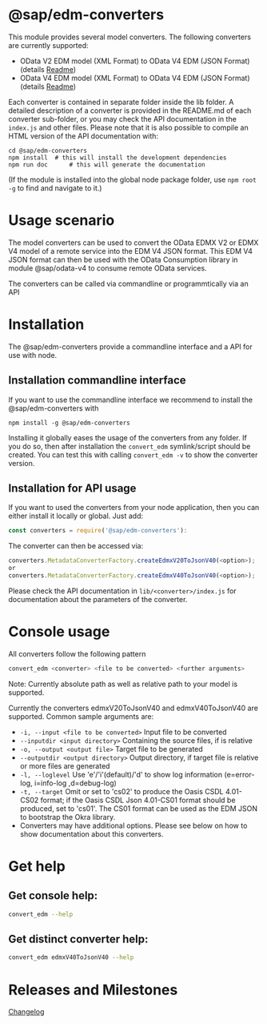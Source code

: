 @sap/edm-converters
===================

This module provides several model converters. The following converters are currently supported:

* OData V2 EDM model (XML Format) to OData V4 EDM (JSON Format)
(details [Readme](./lib/edmxV20ToJsonV40/README.md))
* OData V4 EDM model (XML Format) to OData V4 EDM (JSON Format)
(details [Readme](./lib/edmxV40ToJsonV40/README.md))

Each converter is contained in separate folder inside the lib folder.
A detailed description of a converter is provided in the README.md
of each converter sub-folder, or you may check the API documentation
in the `index.js` and other files. Please note that it is also possible
to compile an HTML version of the API documentation with:

```
cd @sap/edm-converters
npm install  # this will install the development dependencies
npm run doc      # this will generate the documentation
```

(If the module is installed into the global node package folder,
use `npm root -g` to find and navigate to it.)

# Usage scenario

The model converters can be used to convert the OData EDMX V2 or EDMX V4 model of a remote service
into the EDM V4 JSON format. This EDM V4 JSON format can then be used with the OData Consumption library
in module @sap/odata-v4 to consume remote OData services.

The converters can be called via commandline or programmtically via an API

# Installation

The @sap/edm-converters provide a commandline interface and a API for use with node.

## Installation commandline interface

If you want to use the commandline interface we recommend to install the @sap/edm-converters with

```npm install -g @sap/edm-converters```

Installing it globally eases the usage of the converters from any folder.
If you do so, then after installation the ```convert_edm``` symlink/script should be created.
You can test this with calling ```convert_edm -v``` to show the converter version.

## Installation for API usage

If you want to used the converters from your node application, then you can either install it locally or global. Just add:
```js
const converters = require('@sap/edm-converters'):
```

The converter can then be accessed via:
```js
converters.MetadataConverterFactory.createEdmxV20ToJsonV40(<option>);
or
converters.MetadataConverterFactory.createEdmxV40ToJsonV40(<option>);
```

Please check the API documentation in
```lib/<converter>/index.js``` for documentation about the parameters of the converter.


# Console usage

All converters follow the following pattern

```sh
convert_edm <converter> <file to be converted> <further arguments>
```
Note: Currently absolute path as well as relative path to your model is supported.

Currently the converters edmxV20ToJsonV40 and edmxV40ToJsonV40 are supported.
Common sample arguments are:

* ```-i, --input <file to be converted>```
  Input file to be converted
* ```--inputdir <input directory>```
  Containing the source files, if <file> is relative
* ```-o, --output <output file>```
  Target file to be generated
* ```--outputdir <output directory>```
  Output directory, if target file is relative or more files are generated
* ```-l, --loglevel```
  Use 'e'/'i'(default)/'d' to show log information (e=error-log, i=info-log ,d=debug-log)
* ```-t, --target```
  Omit or set to 'cs02' to produce the Oasis CSDL 4.01-CS02 format;
  if the Oasis CSDL Json 4.01-CS01 format should be produced, set to 'cs01'.
  The CS01 format can be used as the EDM JSON to bootstrap the Okra library.
* Converters may have additional options. Please see below on how to show documentation about this converters.

# Get help

## Get console help:

```sh
convert_edm --help
```

## Get distinct converter help:

```sh
convert_edm edmxV40ToJsonV40 --help
```

# Releases and Milestones

[Changelog](./CHANGELOG.md)
